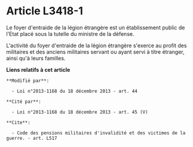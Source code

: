 # Article L3418-1

Le foyer d'entraide de la légion étrangère est un établissement public de l'Etat placé sous la tutelle du ministre de la
défense. 

L'activité du foyer d'entraide de la légion étrangère s'exerce au profit des militaires et des anciens militaires servant ou
ayant servi à titre étranger, ainsi qu'à leurs familles.

**Liens relatifs à cet article**

	**Modifié par**:

	  - Loi n°2013-1168 du 18 décembre 2013 - art. 44

	**Cité par**:

	  - Loi n°2013-1168 du 18 décembre 2013 - art. 45 (V)

	**Cite**:

	  - Code des pensions militaires d'invalidité et des victimes de la guerre. - art. L517
